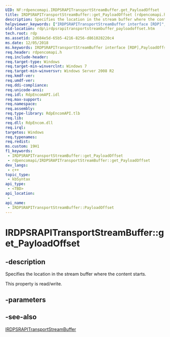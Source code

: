 ```yaml
---
UID: NF:rdpencomapi.IRDPSRAPITransportStreamBuffer.get_PayloadOffset
title: IRDPSRAPITransportStreamBuffer::get_PayloadOffset (rdpencomapi.h)
description: Specifies the location in the stream buffer where the content starts.
helpviewer_keywords: ["IRDPSRAPITransportStreamBuffer interface [RDP]","PayloadOffset property","IRDPSRAPITransportStreamBuffer.PayloadOffset","IRDPSRAPITransportStreamBuffer.get_PayloadOffset","IRDPSRAPITransportStreamBuffer::PayloadOffset","IRDPSRAPITransportStreamBuffer::get_PayloadOffset","IRDPSRAPITransportStreamBuffer::put_PayloadOffset","PayloadOffset property [RDP]","PayloadOffset property [RDP]","IRDPSRAPITransportStreamBuffer interface","get_PayloadOffset","rdp.irdpsrapitransportstreambuffer_payloadoffset","rdpencomapi/IRDPSRAPITransportStreamBuffer::PayloadOffset","rdpencomapi/IRDPSRAPITransportStreamBuffer::get_PayloadOffset","rdpencomapi/IRDPSRAPITransportStreamBuffer::put_PayloadOffset"]
old-location: rdp\irdpsrapitransportstreambuffer_payloadoffset.htm
tech.root: rdp
ms.assetid: 2d684e5d-65b5-4216-8256-d861028220c4
ms.date: 12/05/2018
ms.keywords: IRDPSRAPITransportStreamBuffer interface [RDP],PayloadOffset property, IRDPSRAPITransportStreamBuffer.PayloadOffset, IRDPSRAPITransportStreamBuffer.get_PayloadOffset, IRDPSRAPITransportStreamBuffer::PayloadOffset, IRDPSRAPITransportStreamBuffer::get_PayloadOffset, IRDPSRAPITransportStreamBuffer::put_PayloadOffset, PayloadOffset property [RDP], PayloadOffset property [RDP],IRDPSRAPITransportStreamBuffer interface, get_PayloadOffset, rdp.irdpsrapitransportstreambuffer_payloadoffset, rdpencomapi/IRDPSRAPITransportStreamBuffer::PayloadOffset, rdpencomapi/IRDPSRAPITransportStreamBuffer::get_PayloadOffset, rdpencomapi/IRDPSRAPITransportStreamBuffer::put_PayloadOffset
req.header: rdpencomapi.h
req.include-header: 
req.target-type: Windows
req.target-min-winverclnt: Windows 7
req.target-min-winversvr: Windows Server 2008 R2
req.kmdf-ver: 
req.umdf-ver: 
req.ddi-compliance: 
req.unicode-ansi: 
req.idl: RdpEncomAPI.idl
req.max-support: 
req.namespace: 
req.assembly: 
req.type-library: RdpEncomAPI.tlb
req.lib: 
req.dll: RdpEncom.dll
req.irql: 
targetos: Windows
req.typenames: 
req.redist: 
ms.custom: 19H1
f1_keywords:
 - IRDPSRAPITransportStreamBuffer::get_PayloadOffset
 - rdpencomapi/IRDPSRAPITransportStreamBuffer::get_PayloadOffset
dev_langs:
 - c++
topic_type:
 - kbSyntax
api_type:
 - <TBD>
api_location:
 - 
api_name:
 - IRDPSRAPITransportStreamBuffer::PayloadOffset
---
```


# IRDPSRAPITransportStreamBuffer::get_PayloadOffset


## -description

Specifies the location in the stream buffer where  the content starts.

This property is read/write.

## -parameters

## -see-also

<a href="https://docs.microsoft.com/windows/desktop/api/rdpencomapi/nn-rdpencomapi-irdpsrapitransportstreambuffer">IRDPSRAPITransportStreamBuffer</a>


